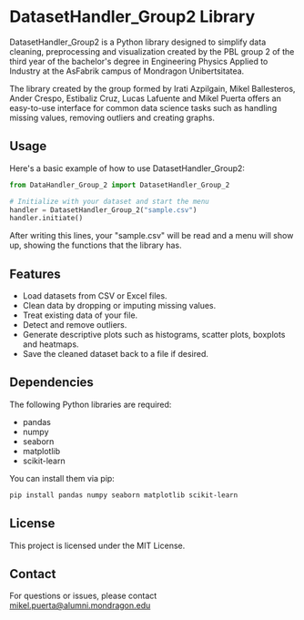 # DatasetHandler_Group2 Library

DatasetHandler_Group2 is a Python library designed to simplify data cleaning, preprocessing and visualization created by the PBL group 2 of the third year of the bachelor's degree in Engineering Physics Applied to Industry at the AsFabrik campus of Mondragon Unibertsitatea.

The library created by the group formed by Irati Azpilgain, Mikel Ballesteros, Ander Crespo, Estibaliz Cruz, Lucas Lafuente and Mikel Puerta offers an easy-to-use interface for common data science tasks such as handling missing values, removing outliers and creating graphs.

## Usage

Here's a basic example of how to use DatasetHandler_Group2:

```python
from DataHandler_Group_2 import DatasetHandler_Group_2

# Initialize with your dataset and start the menu
handler = DatasetHandler_Group_2("sample.csv")
handler.initiate()
```
After writing this lines, your "sample.csv" will be read and a menu will show up, showing the functions that the library has. 

## Features

- Load datasets from CSV or Excel files.
- Clean data by dropping or imputing missing values.
- Treat existing data of your file.
- Detect and remove outliers.
- Generate descriptive plots such as histograms, scatter plots, boxplots and heatmaps.
- Save the cleaned dataset back to a file if desired.

## Dependencies

The following Python libraries are required:

- pandas
- numpy
- seaborn
- matplotlib
- scikit-learn

You can install them via pip:

```bash
pip install pandas numpy seaborn matplotlib scikit-learn
```
## License

This project is licensed under the MIT License.

## Contact

For questions or issues, please contact mikel.puerta@alumni.mondragon.edu
